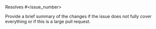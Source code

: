 Resolves #<issue_number>

Provide a brief summary of the changes if the issue does not fully cover everything or if this is a large pull request.
